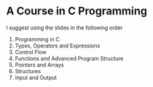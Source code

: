 # A Course in C Programming

I suggest using the slides in the following order

1. Programming in C
2. Types, Operators and Expressions
3. Control Flow
4. Functions and Advanced Program Structure
5. Pointers and Arrays
6. Structures
7. Input and Output
